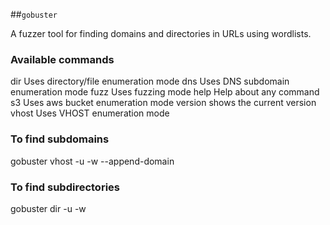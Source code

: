 ##`gobuster`

A fuzzer tool for finding domains and directories in URLs using wordlists.

### Available commands
  dir         Uses directory/file enumeration mode
  dns         Uses DNS subdomain enumeration mode
  fuzz        Uses fuzzing mode
  help        Help about any command
  s3          Uses aws bucket enumeration mode
  version     shows the current version
  vhost       Uses VHOST enumeration mode

### To find subdomains
gobuster vhost -u <hostname> -w <wordlist> --append-domain

### To find subdirectories
gobuster dir -u <hostname> -w <wordlist>

